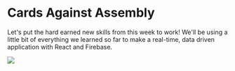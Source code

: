 # Cards Against Assembly

Let's put the hard earned new skills from this week to work! We'll be using a little bit of everything we learned so far to make a real-time, data driven application with React and Firebase. 

<kbd><img src="https://cloud.githubusercontent.com/assets/204420/25261694/e92abc3a-2618-11e7-9615-941dcd54bed4.png" /></kbd>

